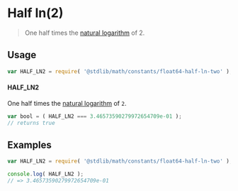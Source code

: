 # Half ln(2)

> One half times the [natural logarithm][@stdlib/math/base/special/ln] of 2.

<section class="usage">

## Usage

``` javascript
var HALF_LN2 = require( '@stdlib/math/constants/float64-half-ln-two' );
```

#### HALF_LN2

One half times the [natural logarithm][@stdlib/math/base/special/ln] of `2`.

``` javascript
var bool = ( HALF_LN2 === 3.46573590279972654709e-01 );
// returns true
```

</section>

<!-- /.usage -->


<section class="examples">

## Examples

<!-- TODO: better example -->

``` javascript
var HALF_LN2 = require( '@stdlib/math/constants/float64-half-ln-two' );

console.log( HALF_LN2 );
// => 3.46573590279972654709e-01
```

</section>

<!-- /.examples -->


<section class="links">

[@stdlib/math/base/special/ln]: https://github.com/stdlib-js/stdlib

</section>

<!-- /.links -->
